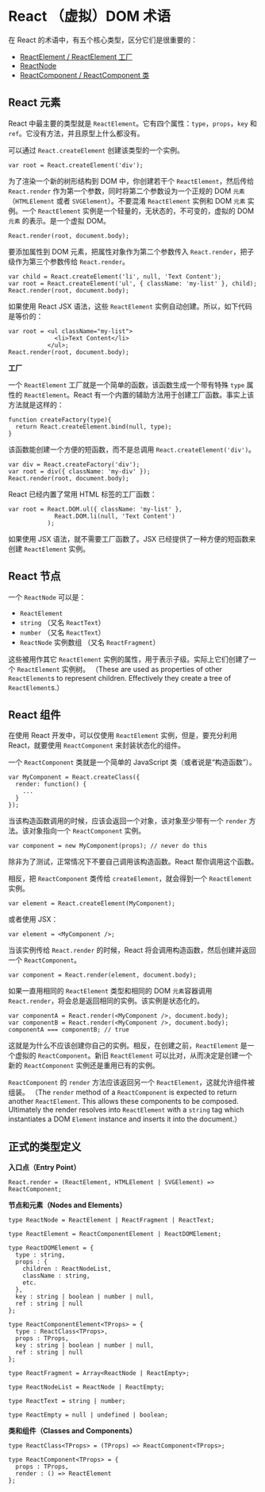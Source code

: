 # React （虚拟）DOM 术语


在 React 的术语中，有五个核心类型，区分它们是很重要的：

- [ReactElement / ReactElement 工厂](#react-elements)
- [ReactNode](#react-nodes)
- [ReactComponent / ReactComponent 类](#react-components)

## React 元素

React 中最主要的类型就是 `ReactElement`。它有四个属性：`type`，`props`，`key` 和 `ref`。它没有方法，并且原型上什么都没有。

可以通过 `React.createElement` 创建该类型的一个实例。

```
var root = React.createElement('div');
```

为了渲染一个新的树形结构到 DOM 中，你创建若干个 `ReactElement`，然后传给 `React.render` 作为第一个参数，同时将第二个参数设为一个正规的 DOM `元素` （`HTMLElement` 或者 `SVGElement`）。不要混淆 `ReactElement` 实例和 DOM `元素` 实例。一个 `ReactElement` 实例是一个轻量的，无状态的，不可变的，虚拟的 DOM `元素` 的表示。是一个虚拟 DOM。

```
React.render(root, document.body);
```

要添加属性到 DOM 元素，把属性对象作为第二个参数传入 `React.render`，把子级作为第三个参数传给 `React.render`。

```
var child = React.createElement('li', null, 'Text Content');
var root = React.createElement('ul', { className: 'my-list' }, child);
React.render(root, document.body);
```

如果使用 React JSX 语法，这些 `ReactElement` 实例自动创建。所以，如下代码是等价的：

```
var root = <ul className="my-list">
             <li>Text Content</li>
           </ul>;
React.render(root, document.body);
```

__工厂__

一个 `ReactElement` 工厂就是一个简单的函数，该函数生成一个带有特殊 `type` 属性的 `ReactElement`。React 有一个内置的辅助方法用于创建工厂函数。事实上该方法就是这样的：

```
function createFactory(type){
  return React.createElement.bind(null, type);
}
```

该函数能创建一个方便的短函数，而不是总调用 `React.createElement('div')`。

```
var div = React.createFactory('div');
var root = div({ className: 'my-div' });
React.render(root, document.body);
```

React 已经内置了常用 HTML 标签的工厂函数：

```
var root = React.DOM.ul({ className: 'my-list' },
             React.DOM.li(null, 'Text Content')
           );
```

如果使用 JSX 语法，就不需要工厂函数了。JSX 已经提供了一种方便的短函数来创建 `ReactElement` 实例。


## React 节点

一个 `ReactNode` 可以是：

- `ReactElement`
- `string` （又名 `ReactText`）
- `number` （又名 `ReactText`）
- `ReactNode` 实例数组 （又名 `ReactFragment`）

这些被用作其它 `ReactElement` 实例的属性，用于表示子级。实际上它们创建了一个 `ReactElement` 实例树。
（These are used as properties of other `ReactElement`s to represent children. Effectively they create a tree of `ReactElement`s.）


## React 组件

在使用 React 开发中，可以仅使用 `ReactElement` 实例，但是，要充分利用 React，就要使用 `ReactComponent` 来封装状态化的组件。

一个 `ReactComponent` 类就是一个简单的 JavaScript 类（或者说是“构造函数”）。

```
var MyComponent = React.createClass({
  render: function() {
    ...
  }
});
```

当该构造函数调用的时候，应该会返回一个对象，该对象至少带有一个 `render` 方法。该对象指向一个 `ReactComponent` 实例。

```
var component = new MyComponent(props); // never do this
```

除非为了测试，正常情况下不要自己调用该构造函数。React 帮你调用这个函数。

相反，把 `ReactComponent` 类传给 `createElement`，就会得到一个 `ReactElement` 实例。

```
var element = React.createElement(MyComponent);
```

或者使用 JSX：

```
var element = <MyComponent />;
```

当该实例传给 `React.render` 的时候，React 将会调用构造函数，然后创建并返回一个 `ReactComponent`。

```
var component = React.render(element, document.body);
```

如果一直用相同的 `ReactElement` 类型和相同的 DOM `元素`容器调用 `React.render`，将会总是返回相同的实例。该实例是状态化的。

```
var componentA = React.render(<MyComponent />, document.body);
var componentB = React.render(<MyComponent />, document.body);
componentA === componentB; // true
```

这就是为什么不应该创建你自己的实例。相反，在创建之前，`ReactElement` 是一个虚拟的 `ReactComponent`。新旧 `ReactElement` 可以比对，从而决定是创建一个新的 `ReactComponent` 实例还是重用已有的实例。

`ReactComponent` 的 `render` 方法应该返回另一个 `ReactElement`，这就允许组件被组装。
（The `render` method of a `ReactComponent` is expected to return another `ReactElement`. This allows these components to be composed. Ultimately the render resolves into `ReactElement` with a `string` tag which instantiates a DOM `Element` instance and inserts it into the document.）


## 正式的类型定义

__入口点（Entry Point）__

```
React.render = (ReactElement, HTMLElement | SVGElement) => ReactComponent;
```

__节点和元素（Nodes and Elements）__

```
type ReactNode = ReactElement | ReactFragment | ReactText;

type ReactElement = ReactComponentElement | ReactDOMElement;

type ReactDOMElement = {
  type : string,
  props : {
    children : ReactNodeList,
    className : string,
    etc.
  },
  key : string | boolean | number | null,
  ref : string | null
};

type ReactComponentElement<TProps> = {
  type : ReactClass<TProps>,
  props : TProps,
  key : string | boolean | number | null,
  ref : string | null
};

type ReactFragment = Array<ReactNode | ReactEmpty>;

type ReactNodeList = ReactNode | ReactEmpty;

type ReactText = string | number;

type ReactEmpty = null | undefined | boolean;
```

__类和组件（Classes and Components）__

```
type ReactClass<TProps> = (TProps) => ReactComponent<TProps>;

type ReactComponent<TProps> = {
  props : TProps,
  render : () => ReactElement
};
```

